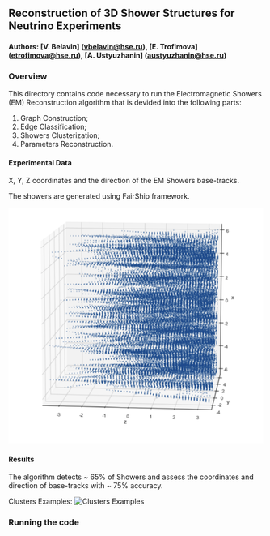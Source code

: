 ## Reconstruction of 3D Shower Structures for Neutrino Experiments

#### Authors: [V. Belavin] (vbelavin@hse.ru), [E. Trofimova] (etrofimova@hse.ru), [A. Ustyuzhanin] (austyuzhanin@hse.ru)

### Overview

This directory contains code necessary to run the Electromagnetic Showers (EM) Reconstruction algorithm that is devided into the following parts:
1) Graph Construction;
2) Edge Classification;
3) Showers Clusterization;
4) Parameters Reconstruction.

#### Experimental Data

X, Y, Z coordinates and the direction of the EM Showers base-tracks. 

The showers are generated using FairShip framework. 

![Experimental Data](./docs/data.png)

#### Results

The algorithm detects ~ 65% of Showers and assess the coordinates and direction of base-tracks with ~ 75% accuracy.

Clusters Examples:
![Clusters Examples](./docs/Clusters_Examples.png)

### Running the code

